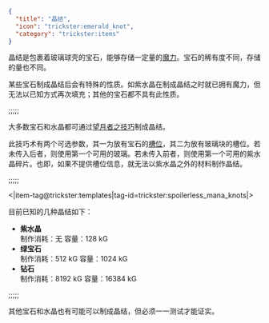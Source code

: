 ```json
{
  "title": "晶结",
  "icon": "trickster:emerald_knot",
  "category": "trickster:items"
}
```

晶结是包裹着玻璃球壳的宝石，能够存储一定量的[魔力](^trickster:concepts/mana)。宝石的稀有度不同，存储的量也不同。


某些宝石制成晶结后会有特殊的性质。如紫水晶在制成晶结之时就已拥有魔力，但无法以已知方式再次填充；其他的宝石都不具有此性质。

;;;;;

大多数宝石和水晶都可通过[望月者之技巧](^trickster:ploys/mana#2)制成晶结。


此技巧术有两个可选参数，其一为放有宝石的[槽位](^trickster:delusions_ingresses/inventory#4)，其二为放有玻璃块的槽位。若未传入后者，则使用第一个可用的玻璃。若未传入前者，则使用第一个可用的紫水晶碎片。也即，如果不提供槽位信息，就无法以紫水晶之外的材料制作晶结。

;;;;;

<|item-tag@trickster:templates|tag-id=trickster:spoilerless_mana_knots|>

目前已知的几种晶结如下：

- __紫水晶__\
制作消耗：无
容量：128 kG
- __绿宝石__\
制作消耗：512 kG 
容量：1024 kG
- __钻石__\
制作消耗：8192 kG
容量：16384 kG

;;;;;

其他宝石和水晶也有可能可以制成晶结，但必须一一测试才能证实。

